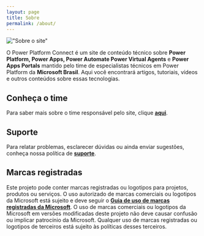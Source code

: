 ```yaml
---
layout: page
title: Sobre
permalink: /about/
---
```


!["Sobre o site"](../assets/imgs/about-400.png "Sobre o site")

O Power Platform Connect é um site de conteúdo técnico sobre **Power Platform, Power Apps, Power Automate Power Virtual Agents** e **Power Apps Portals** mantido pelo time de especialistas técnicos em Power Platform da **Microsoft Brasil**. Aqui você encontrará artigos, tutoriais, vídeos e outros conteúdos sobre essas tecnologias.

## Conheça o time

Para saber mais sobre o time responsável pelo site, clique **[aqui](../team/)**.

## Suporte

Para relatar problemas, esclarecer dúvidas ou ainda enviar sugestões, conheça nossa política de **[suporte](../support/)**.

## Marcas registradas

Este projeto pode conter marcas registradas ou logotipos para projetos, produtos ou serviços. O uso autorizado de marcas comerciais ou logotipos da Microsoft está sujeito e deve seguir o
**[Guia de uso de marcas registradas da Microsoft](https://www.microsoft.com/en-us/legal/intellectualproperty/trademarks/usage/general)**.
O uso de marcas comerciais ou logotipos da Microsoft em versões modificadas deste projeto não deve causar confusão ou implicar patrocínio da Microsoft.
Qualquer uso de marcas registradas ou logotipos de terceiros está sujeito às políticas desses terceiros.
